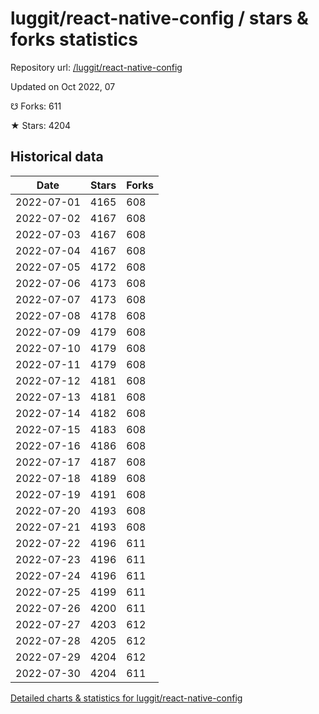 # luggit/react-native-config / stars & forks statistics

Repository url: [/luggit/react-native-config](https://github.com/luggit/react-native-config)

Updated on Oct 2022, 07

☋ Forks: 611

★ Stars: 4204

## Historical data
| Date | Stars | Forks |
|------|-------|-------|
| 2022-07-01 | 4165 | 608 | 
| 2022-07-02 | 4167 | 608 | 
| 2022-07-03 | 4167 | 608 | 
| 2022-07-04 | 4167 | 608 | 
| 2022-07-05 | 4172 | 608 | 
| 2022-07-06 | 4173 | 608 | 
| 2022-07-07 | 4173 | 608 | 
| 2022-07-08 | 4178 | 608 | 
| 2022-07-09 | 4179 | 608 | 
| 2022-07-10 | 4179 | 608 | 
| 2022-07-11 | 4179 | 608 | 
| 2022-07-12 | 4181 | 608 | 
| 2022-07-13 | 4181 | 608 | 
| 2022-07-14 | 4182 | 608 | 
| 2022-07-15 | 4183 | 608 | 
| 2022-07-16 | 4186 | 608 | 
| 2022-07-17 | 4187 | 608 | 
| 2022-07-18 | 4189 | 608 | 
| 2022-07-19 | 4191 | 608 | 
| 2022-07-20 | 4193 | 608 | 
| 2022-07-21 | 4193 | 608 | 
| 2022-07-22 | 4196 | 611 | 
| 2022-07-23 | 4196 | 611 | 
| 2022-07-24 | 4196 | 611 | 
| 2022-07-25 | 4199 | 611 | 
| 2022-07-26 | 4200 | 611 | 
| 2022-07-27 | 4203 | 612 | 
| 2022-07-28 | 4205 | 612 | 
| 2022-07-29 | 4204 | 612 | 
| 2022-07-30 | 4204 | 611 | 


[Detailed charts & statistics for luggit/react-native-config](https://reviewgithub.com/rep/luggit/react-native-config)
